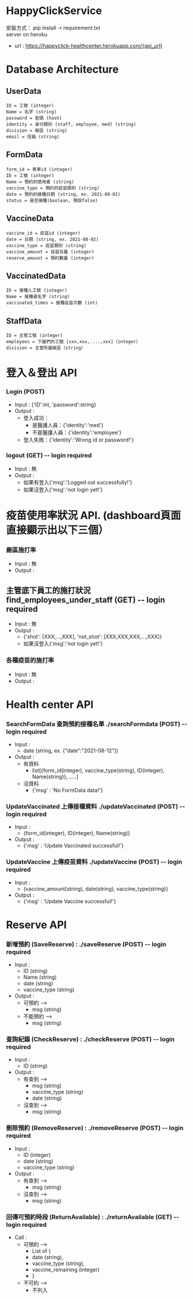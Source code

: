 
# HappyClickService
安裝方式： pip install -r requirement.txt <br>
server on heroku
- url : https://happyclick-healthcenter.herokuapp.com/{api_url}
# Database Architecture

## UserData
    ID = 工號 (integer)
    Name = 名字 (string)
    password = 密碼 (hash)
    identity = 身分類別 (staff, employee, med) (string)
    division = 廠區 (string)
    email = 信箱 (string)
## FormData
    form_id = 表單id (integer)
    ID = 工號 (integer)
    Name = 預約的使用者 (string)
    vaccine_type = 預約的疫苗類別 (string)
    date = 預約的接種日期 (string, ex. 2021-08-02)
    status = 是否接種(boolean, 預設false)
## VaccineData
    vaccine_id = 疫苗id (integer)
    date = 日期 (string, ex. 2021-08-02)
    vaccine_type = 疫苗類別 (string)
    vaccine_amount = 疫苗存量 (integer)
    reserve_amount = 預約數量 (integer)
## VaccinatedData
    ID = 接種人工號 (integer)   
    Name = 接種者名字 (string)
    vaccinated_times = 接種疫苗次數 (int)
## StaffData
    ID = 主管工號 (integer)   
    employees = 下屬們的工號 [xxx,xxx,....,xxx]（integer）
    division = 主管所屬廠區（string）

# 登入＆登出 API
### Login (POST)
- Input : {'ID':int, 'password':string}
- Output : 
    - 登入成功：
      - 是醫護人員：{'identity':'med'}
      - 不是醫護人員：{'identity':'employee'}
    - 登入失敗：{'identity':'Wrong id or password!'}
### logout (GET) -- login required
- Input : 無
- Output : 
    - 如果有登入{'msg':'Logged out successfully!'}
    - 如果沒登入{'msg':'not login yet!'}


# 疫苗使用率狀況 API. (dashboard頁面直接顯示出以下三個）
### 廠區施打率
- Input : 無
- Output : 
## 主管底下員工的施打狀況 find_employees_under_staff (GET) -- login required
- Input : 無
- Output : 
    - {'shot': [XXX,...,XXX], 'not_shot': [XXX,XXX,XXX,...,XXX]}
    - 如果沒登入{'msg':'not login yet!'}
### 各種疫苗的施打率
- Input : 無
- Output : 

# Health center API
### SearchFormData 查詢預約接種名單 ./searchFormdata (POST) -- login required
- Input : 
    - date (string, ex. {"date":"2021-08-12"})
- Output : 
    - 有資料 
        - list[{form_id(integer), vaccine_type(string), ID(integer), Name(string)}, .....]
    - 沒資料 
        - {'msg' : 'No FormData data!'}

### UpdateVaccinated 上傳接種資料 ./updateVaccinated (POST) -- login required
- Input : 
    - {form_id(integer), ID(integer), Name(string)}
- Output : 
    - {'msg' : 'Update Vaccinated successful!'}

### UpdateVaccine 上傳疫苗資料 ./updateVaccine (POST) -- login required
- Input : 
    - {vaccine_amount(string), date(string), vaccine_type(string)}
- Output : 
    - {'msg' : 'Update Vaccine successful!'}


# Reserve API

### 新增預約 (SaveReserve) : ./saveReserve  (POST) -- login required
- Input : 
    - ID   	   (string)
    - Name 	   (string)
    - date 	   (string)
    - vaccine_type (string)
- Output : 
	- 可預約 --> 
	    - msg (string)
	- 不能預約 --> 
    	- msg (string)


### 查詢紀錄 (CheckReserve) : ./checkReserve  (POST) -- login required
- Input : 
    - ID (string)
- Output : 
	- 有查到 --> 
    	- msg (string)
    	- vaccine_type (string)
    	- date (string)
	- 沒查到 --> 
	    - msg (string)

### 刪除預約 (RemoveReserve) : ./removeReserve  (POST) -- login required
- Input : 
    - ID (integer)
    - date (string)
    - vaccine_type (string)
- Output : 
	- 有查到 --> 
	    - msg (string)
	- 沒查到 -->
	    - msg (string)

### 回傳可預約時段 (ReturnAvailable) : ./returnAvailable  (GET) -- login required
- Call : 
	- 可預約 --> 
	    - List of {
	   	 - date (string), 
	  	 - vaccine_type (string), 
	   	 - vaccine_remaining (integer)
	    - }
	- 不可約 --> 
	    - 不列入

